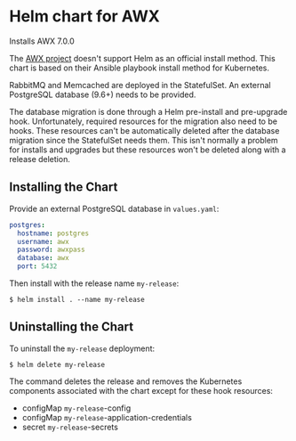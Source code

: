 # Helm chart for AWX

Installs AWX 7.0.0

The [AWX project](https://github.com/ansible/awx) doesn't support Helm as an official install method. This chart is based on their Ansible playbook install method for Kubernetes.

RabbitMQ and Memcached are deployed in the StatefulSet. An external PostgreSQL database (9.6+) needs to be provided.

The database migration is done through a Helm pre-install and pre-upgrade hook. Unfortunately, required resources for the migration also need to be hooks. These resources can't be automatically deleted after the database migration since the StatefulSet needs them. This isn't normally a problem for installs and upgrades but these resources won't be deleted along with a release deletion.

## Installing the Chart

Provide an external PostgreSQL database in `values.yaml`:

```yaml
postgres:
  hostname: postgres
  username: awx
  password: awxpass
  database: awx
  port: 5432
```

Then install with the release name `my-release`:

```console
$ helm install . --name my-release
```

## Uninstalling the Chart

To uninstall the `my-release` deployment:

```console
$ helm delete my-release
```

The command deletes the release and removes the Kubernetes components associated with the chart except for these hook resources:
* configMap `my-release`-config
* configMap `my-release`-application-credentials
* secret `my-release`-secrets
